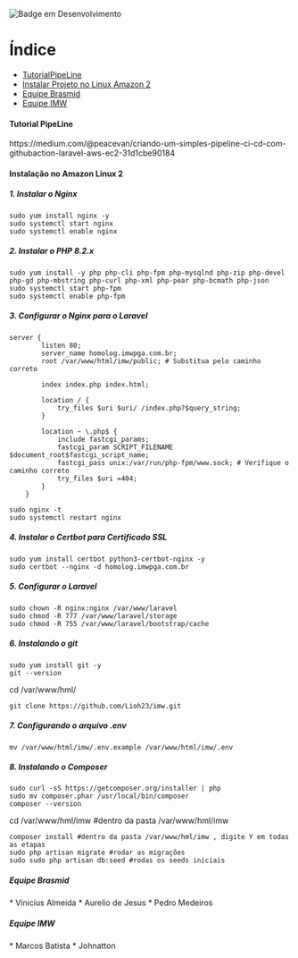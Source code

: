 
![Badge em Desenvolvimento](http://img.shields.io/static/v1?label=STATUS&message=EM%20DESENVOLVIMENTO&color=GREEN&style=for-the-badge)

# Índice 

* [TutorialPipeLine](#tutorialpipeLine)
* [Instalar Projeto no Linux Amazon 2](#amazonlinux)
* [Equipe Brasmid](#brasmid)
* [Equipe IMW](#imw)

<h4 id="tutorialpipeLine">Tutorial PipeLine</h4>
https://medium.com/@peacevan/criando-um-simples-pipeline-ci-cd-com-githubaction-laravel-aws-ec2-31d1cbe90184

<h4 id="amazonlinux">Instalação no Amazon Linux 2</h4>

<h5>1. Instalar o Nginx</h5>

```
sudo yum install nginx -y
sudo systemctl start nginx
sudo systemctl enable nginx
```

<h5>2. Instalar o PHP 8.2.x</h5>

```
sudo yum install -y php php-cli php-fpm php-mysqlnd php-zip php-devel php-gd php-mbstring php-curl php-xml php-pear php-bcmath php-json
sudo systemctl start php-fpm
sudo systemctl enable php-fpm
```

<h5>3. Configurar o Nginx para o Laravel</h5>

```    
server {
        listen 80;
        server_name homolog.imwpga.com.br; 
        root /var/www/html/imw/public; # Substitua pelo caminho correto

        index index.php index.html;

        location / {
            try_files $uri $uri/ /index.php?$query_string;
        }

        location ~ \.php$ {
            include fastcgi_params;
            fastcgi_param SCRIPT_FILENAME $document_root$fastcgi_script_name;
            fastcgi_pass unix:/var/run/php-fpm/www.sock; # Verifique o caminho correto
            try_files $uri =404;
        }
    }
```

```
sudo nginx -t
sudo systemctl restart nginx
```

<h5>4. Instalar o Certbot para Certificado SSL</h5>

```
sudo yum install certbot python3-certbot-nginx -y
sudo certbot --nginx -d homolog.imwpga.com.br 
```

<h5>5. Configurar o Laravel</h5>

```
sudo chown -R nginx:nginx /var/www/laravel
sudo chmod -R 777 /var/www/laravel/storage
sudo chmod -R 755 /var/www/laravel/bootstrap/cache
```

<h5>6. Instalando o git </h5>

```
sudo yum install git -y
git --version
```

cd /var/www/hml/

```
git clone https://github.com/Lioh23/imw.git
```

<h5>7. Configurando o arquivo .env</h5>

```
mv /var/www/html/imw/.env.example /var/www/html/imw/.env
```

<h5>8. Instalando o Composer</h5>

```
sudo curl -sS https://getcomposer.org/installer | php
sudo mv composer.phar /usr/local/bin/composer
composer --version
```
cd /var/www/hml/imw 
#dentro da pasta /var/www/hml/imw

```
composer install #dentro da pasta /var/www/hml/imw , digite Y em todas as etapas
sudo php artisan migrate #rodar as migrações
sudo sudo php artisan db:seed #rodas os seeds iniciais
```

<h5 id="brasmid">Equipe Brasmid</h5>
* Vinicius Almeida
* Aurelio de Jesus
* Pedro Medeiros

<h5 id="imw">Equipe IMW</h5>
* Marcos Batista
* Johnatton

